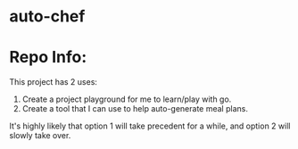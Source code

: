 # auto-chef

# Repo Info: 
This project has 2 uses: 
1) Create a project playground for me to learn/play with go. 
2) Create a tool that I can use to help auto-generate meal plans. 

It's highly likely that option 1 will take precedent for a while, and option 2 will slowly take over. 